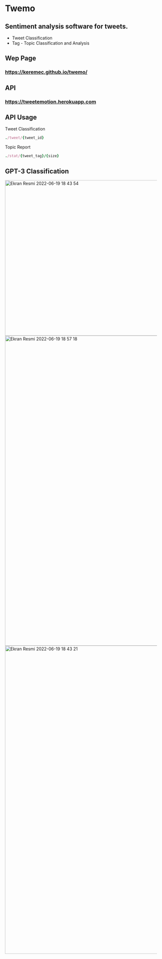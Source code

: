# Twemo
## Sentiment analysis software for tweets.

- Tweet Classification
- Tag - Topic Classification and Analysis

## Wep Page
### https://keremec.github.io/twemo/

## API
### https://tweetemotion.herokuapp.com

## API Usage
Tweet Classification
```ruby
./tweet/{tweet_id}
```
Topic Report
```ruby
./stat/{tweet_tag}/{size}
```
## GPT-3 Classification
<img width="513" alt="Ekran Resmi 2022-06-19 18 43 54" src="https://user-images.githubusercontent.com/50713500/174489699-585797a2-b036-4082-845d-cc5cc7b3fa0f.png">
<img width="1023" alt="Ekran Resmi 2022-06-19 18 57 18" src="https://user-images.githubusercontent.com/50713500/174489781-1d4363f9-f1b8-4de0-bc1b-d87bc152bd1e.png">
<img width="1017" alt="Ekran Resmi 2022-06-19 18 43 21" src="https://user-images.githubusercontent.com/50713500/174489544-af9a1ee1-cbef-4495-ab79-c846ef376fca.png">
